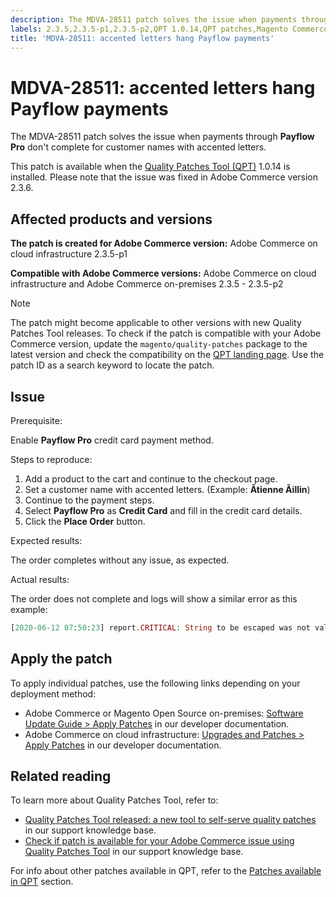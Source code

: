 ```yaml
---
description: The MDVA-28511 patch solves the issue when payments through **Payflow Pro** don't complete for customer names with accented letters.
labels: 2.3.5,2.3.5-p1,2.3.5-p2,QPT 1.0.14,QPT patches,Magento Commerce,Magento Commerce Cloud,Quality Patches Tool,PayFlow Pro,accented letters,customer name,payment,on-premises,cloud infrastructure
title: 'MDVA-28511: accented letters hang Payflow payments'
---
```


# MDVA-28511: accented letters hang Payflow payments

The MDVA-28511 patch solves the issue when payments through **Payflow Pro** don't complete for customer names with accented letters.

This patch is available when the [Quality Patches Tool (QPT)](https://devdocs.magento.com/guides/v2.4/comp-mgr/patching.html#mqp) 1.0.14 is installed. Please note that the issue was fixed in Adobe Commerce version 2.3.6.

## Affected products and versions

 **The patch is created for Adobe Commerce version:** Adobe Commerce on cloud infrastructure 2.3.5-p1

 **Compatible with Adobe Commerce versions:** Adobe Commerce on cloud infrastructure and Adobe Commerce on-premises 2.3.5 - 2.3.5-p2

>[!NOTE]
>
>The patch might become applicable to other versions with new Quality Patches Tool releases. To check if the patch is compatible with your Adobe Commerce version, update the `magento/quality-patches` package to the latest version and check the compatibility on the [QPT landing page](https://devdocs.magento.com/quality-patches/tool.html#patch-grid). Use the patch ID as a search keyword to locate the patch.

## Issue

 <span class="wysiwyg-underline">Prerequisite</span>:

Enable **Payflow Pro** credit card payment method.

 <span class="wysiwyg-underline">Steps to reproduce</span>:

1. Add a product to the cart and continue to the checkout page.
1. Set a customer name with accented letters. (Example: **Ãtienne Ãillin**)
1. Continue to the payment steps.
1. Select **Payflow Pro** as **Credit Card** and fill in the credit card details.
1. Click the **Place Order** button.

 <span class="wysiwyg-underline">Expected results</span>:

The order completes without any issue, as expected.

 <span class="wysiwyg-underline">Actual results</span>:

The order does not complete and logs will show a similar error as this example:

```php
[2020-06-12 07:50:23] report.CRITICAL: String to be escaped was not valid UTF-8 or could not be converted: �?tienne �?illini [] []
```

## Apply the patch

To apply individual patches, use the following links depending on your deployment method:

* Adobe Commerce or Magento Open Source on-premises: [Software Update Guide > Apply Patches](https://devdocs.magento.com/guides/v2.4/comp-mgr/patching/mqp.html) in our developer documentation.
* Adobe Commerce on cloud infrastructure: [Upgrades and Patches > Apply Patches](https://devdocs.magento.com/cloud/project/project-patch.html) in our developer documentation.

## Related reading

To learn more about Quality Patches Tool, refer to:

* [Quality Patches Tool released: a new tool to self-serve quality patches](https://support.magento.com/hc/en-us/articles/360047139492) in our support knowledge base.
* [Check if patch is available for your Adobe Commerce issue using Quality Patches Tool](https://support.magento.com/hc/en-us/articles/360047125252) in our support knowledge base.

For info about other patches available in QPT, refer to the [Patches available in QPT](https://support.magento.com/hc/en-us/sections/360010506631-Patches-available-in-MQP-tool-) section.